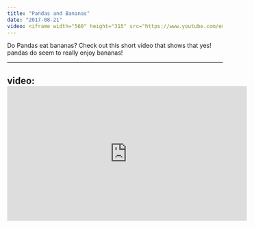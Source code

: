 ```yaml
---
title: "Pandas and Bananas"
date: "2017-08-21"
video: <iframe width="560" height="315" src="https://www.youtube.com/embed/4SZl1r2O_bY" frameborder="0" allowfullscreen></iframe>
---
```


Do Pandas eat bananas? Check out this short video that shows that yes! pandas do seem to really enjoy bananas!


---
 video:<iframe width="560" height="315" src="https://www.youtube.com/embed/4SZl1r2O_bY" frameborder="0" allowfullscreen></iframe>
---